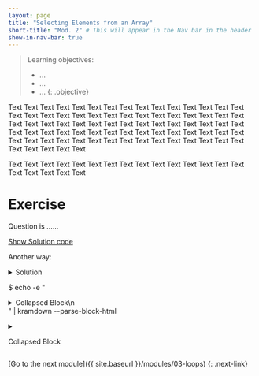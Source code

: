 ```yaml
---
layout: page
title: "Selecting Elements from an Array"
short-title: "Mod. 2" # This will appear in the Nav bar in the header
show-in-nav-bar: true
---
```

  <script language="javascript"> 
    function toggle(num) {
      var ele = document.getElementById("toggleText" + num);
      var text = document.getElementById("displayText" + num);
      if(ele.style.display == "block") {
        ele.style.display = "none";
        text.innerHTML = "show";
      }
      else {
        ele.style.display = "block";
        text.innerHTML = "hide";
      }
   } 
  </script>

> Learning objectives:
> - ...
> - ...
> - ...
{: .objective}

Text Text Text Text Text Text Text Text Text Text Text Text Text Text Text Text Text Text Text Text Text Text Text Text Text Text Text Text Text Text Text Text Text Text Text Text Text Text Text Text Text Text Text Text Text Text Text Text Text Text Text Text Text Text Text Text Text Text Text Text Text Text Text Text Text Text Text Text Text Text Text Text Text Text Text Text Text Text Text Text 

Text Text Text Text Text 
Text Text Text Text Text 
Text Text Text Text Text 
Text Text Text Text Text 


# Exercise
Question is ......

  <a id="displayText" href="javascript:toggle(1);">Show Solution code</a>
  <div id="toggleText1" style="display: none">
x <- sample(100) <br />
mean.x <- mean(x) <br />
  </div>




Another way:





<details>
 <summary>Solution</summary>

```python
const x = 1
```
</details>




$ echo -e "<details><summary>Collapsed Block\n</summary>\n\n## Header\n</details>" | kramdown --parse-block-html
<details>
  <summary>
    <p>Collapsed Block</p>
  </summary>

  <h2 id="header">Header</h2>
</details>



[Go to the next module]({{ site.baseurl }}/modules/03-loops)
{: .next-link}


